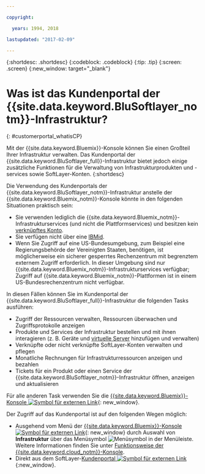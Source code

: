 ```yaml
---

copyright:

  years: 1994, 2018

lastupdated: "2017-02-09"

---
```


{:shortdesc: .shortdesc}
{:codeblock: .codeblock}
{:tip: .tip}
{:screen: .screen}
{:new_window: target="_blank"}


# Was ist das Kundenportal der {{site.data.keyword.BluSoftlayer_notm}}-Infrastruktur?
{: #customerportal_whatisCP}

Mit der {{site.data.keyword.Bluemix}}-Konsole können Sie einen Großteil Ihrer Infrastruktur verwalten.  Das Kundenportal der {{site.data.keyword.BluSoftlayer_full}}-Infrastruktur bietet jedoch einige zusätzliche Funktionen für die Verwaltung von Infrastrukturprodukten und -services sowie SoftLayer-Konten.
{:shortdesc}

Die Verwendung des Kundenportals der {{site.data.keyword.BluSoftlayer_notm}}-Infrastruktur anstelle der {{site.data.keyword.Bluemix_notm}}-Konsole könnte in den folgenden Situationen praktisch sein:
  * Sie verwenden lediglich die {{site.data.keyword.Bluemix_notm}}-Infrastrukturservices (und nicht die Plattformservices) und besitzen kein [verknüpftes Konto](/docs/account/softlayerlink.html#link_user_accounts).
  * Sie verfügen nicht über eine [IBMid](/docs/account/softlayerlink.html#switchtoIBMid).
  * Wenn Sie Zugriff auf eine US-Bundesumgebung, zum Beispiel eine Regierungsbehörde der Vereinigten Staaten, benötigen, ist möglicherweise ein sicherer gesperrtes Rechenzentrum mit begrenztem externem Zugriff erforderlich. In dieser Umgebung sind nur {{site.data.keyword.Bluemix_notm}}-Infrastrukturservices verfügbar; Zugriff auf {{site.data.keyword.Bluemix_notm}}-Plattformen ist in einem US-Bundesrechenzentrum nicht verfügbar.

In diesen Fällen können Sie im Kundenportal der {{site.data.keyword.BluSoftlayer_full}}-Infrastruktur die folgenden Tasks ausführen:
  * Zugriff der Ressourcen verwalten, Ressourcen überwachen und Zugriffsprotokolle anzeigen
  * Produkte und Services der Infrastruktur bestellen und mit ihnen interagieren (z. B. Geräte und [virtuelle Server](/docs/vsi/vsi_index.html#getting-started-with-virtual-servers) hinzufügen und verwalten)
  * Verknüpfte oder nicht verknüpfte SoftLayer-Konten verwalten und pflegen
  * Monatliche Rechnungen für Infrastrukturressourcen anzeigen und bezahlen
  * Tickets für ein Produkt oder einen Service der {{site.data.keyword.BluSoftlayer_notm}}-Infrastruktur öffnen, anzeigen und aktualisieren

Für alle anderen Task verwenden Sie die [{{site.data.keyword.Bluemix}}-Konsole ![Symbol für externen Link](../icons/launch-glyph.svg)](https://console.bluemix.net){: new_window}.

Der Zugriff auf das Kundenportal ist auf den folgenden Wegen möglich:
* Ausgehend vom Menü der [{{site.data.keyword.Bluemix}}-Konsole ![Symbol für externen Link](../icons/launch-glyph.svg)](https://console.bluemix.net){: new_window} durch Auswahl von **Infrastruktur** über das Menüsymbol ![Menüsymbol](../icons/icon_hamburger.svg) in der Menüleiste.  Weitere Informationen finden Sie unter [Funktionsweise der {{site.data.keyword.cloud_notm}}-Konsole](/docs/overview/ui.html#ui).
* Direkt aus dem SoftLayer-[Kundenportal ![Symbol für externen Link](../icons/launch-glyph.svg)](https://control.softlayer.com/){:new_window}.
